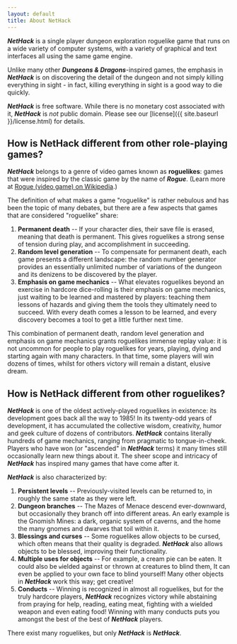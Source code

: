 ```yaml
---
layout: default
title: About NetHack
---
```

***NetHack*** is a single player dungeon exploration roguelike game that runs on a wide variety of computer systems, with a variety of graphical and text interfaces all using the same game engine.

Unlike many other ***Dungeons & Dragons***-inspired games, the emphasis in ***NetHack*** is on discovering the detail of the dungeon and not simply killing everything in sight - in fact, killing everything in sight is a good way to die quickly.


***NetHack*** is free software.  While there is no monetary cost associated with it, ***NetHack*** is *not* public domain.  Please see our [license]({{ site.baseurl }}/license.html) for details.


## How is NetHack different from other role-playing games?

***NetHack*** belongs to a genre of video games known as **roguelikes**: games that were inspired by the classic game by the name of ***Rogue***. (Learn more at [Rogue (video game) on Wikipedia][rogue].)

The definition of what makes a game "roguelike" is rather nebulous and has been the topic of many debates, but there are a few aspects that games that are considered "roguelike" share:

1. **Permanent death** -- If your character dies, their save file is erased, meaning that death is permanent.  This gives roguelikes a strong sense of tension during play, and accomplishment in succeeding.
2. **Random level generation** -- To compensate for permanent death, each game presents a different landscape: the random number generator provides an essentially unlimited number of variations of the dungeon and its denizens to be discovered by the player.
3. **Emphasis on game mechanics** -- What elevates roguelikes beyond an exercise in hardcore dice-rolling is their emphasis on game mechanics, just waiting to be learned and mastered by players: teaching them lessons of hazards and giving them the tools they ultimately need to succeed.  With every death comes a lesson to be learned, and every discovery becomes a tool to get a little further next time.

This combination of permanent death, random level generation and emphasis on game mechanics grants roguelikes immense replay value: it is not uncommon for people to play roguelikes for years, playing, dying and starting again with many characters.  In that time, some players will win dozens of times, whilst for others victory will remain a distant, elusive dream.


## How is NetHack different from other roguelikes?

***NetHack*** is one of the oldest actively-played roguelikes in existence: its development goes back all the way to 1985!  In its twenty-odd years of development, it has accumulated the collective wisdom, creativity, humor and geek culture of dozens of contributors.  ***NetHack*** contains literally hundreds of game mechanics, ranging from pragmatic to tongue-in-cheek.  Players who have won (or "ascended" in ***NetHack*** terms) it many times still occasionally learn new things about it.  The sheer scope and intricacy of ***NetHack*** has inspired many games that have come after it.

***NetHack*** is also characterized by:

1. **Persistent levels** -- Previously-visited levels can be returned to, in roughly the same state as they were left.
2. **Dungeon branches** -- The Mazes of Menace descend ever-downward, but occasionally they branch off into different areas.  An early example is the Gnomish Mines: a dark, organic system of caverns, and the home the many gnomes and dwarves that toil within it.
3. **Blessings and curses** -- Some roguelikes allow objects to be cursed, which often means that their quality is degraded.  ***NetHack*** also allows objects to be blessed, improving their functionality.
4. **Multiple uses for objects** -- For example, a cream pie can be `e`aten.  It could also be `w`ielded against or `t`hrown at creatures to blind them,  It can even be `a`pplied to your own face to blind yourself!  Many other objects in ***NetHack*** work this way; get creative!
5. **Conducts** -- Winning is recognized in almost all roguelikes, but for the truly hardcore players, ***NetHack*** recognizes victory while abstaining from praying for help, reading, eating meat, fighting with a wielded weapon and even eating food!  Winning with many conducts puts you amongst the best of the best of ***NetHack*** players.

There exist many roguelikes, but only ***NetHack*** is ***NetHack***.


[rogue]: https://en.wikipedia.org/wiki/Rogue_(video_game)
